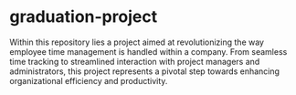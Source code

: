 # graduation-project
Within this repository lies a project aimed at revolutionizing the way employee time management is handled within a company. From seamless time tracking to streamlined interaction with project managers and administrators, this project represents a pivotal step towards enhancing organizational efficiency and productivity.
